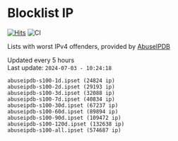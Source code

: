 # Blocklist IP

[![Hits](https://hits.seeyoufarm.com/api/count/incr/badge.svg?url=https%3A%2F%2Fgithub.com%2Fborestad%2Fblocklist-ip%2F&count_bg=%2379C83D&title_bg=%23555555&icon=&icon_color=%23E7E7E7&title=hits&edge_flat=false)](https://hits.seeyoufarm.com)  ![CI](https://img.shields.io/github/workflow/status/borestad/blocklist-ip/CI?style=flat-square)

Lists with worst IPv4 offenders, provided by [AbuseIPDB](https://www.abuseipdb.com/)

<!-- FOOTER-PLACEHOLDER -->
Updated every 5 hours<br>
Last update: `2024-07-03 - 10:24:18`
```
abuseipdb-s100-1d.ipset (24824 ip)
abuseipdb-s100-2d.ipset (29193 ip)
abuseipdb-s100-3d.ipset (32088 ip)
abuseipdb-s100-7d.ipset (40834 ip)
abuseipdb-s100-30d.ipset (67237 ip)
abuseipdb-s100-60d.ipset (89894 ip)
abuseipdb-s100-90d.ipset (109472 ip)
abuseipdb-s100-120d.ipset (132638 ip)
abuseipdb-s100-all.ipset (574687 ip)
```

